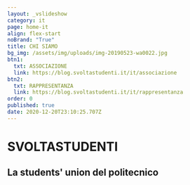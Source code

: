```yaml
---
layout: _vslideshow
category: it
page: home-it
align: flex-start
noBrand: "True"
title: CHI SIAMO
bg_img: /assets/img/uploads/img-20190523-wa0022.jpg
btn1:
  txt: ASSOCIAZIONE
  link: https://blog.svoltastudenti.it/it/associazione
btn2:
  txt: RAPPRESENTANZA
  link: https://blog.svoltastudenti.it/it/rappresentanza
order: 0
published: true
date: 2020-12-20T23:10:25.707Z
---
```

# SVOLTASTUDENTI

## La students' union del politecnico